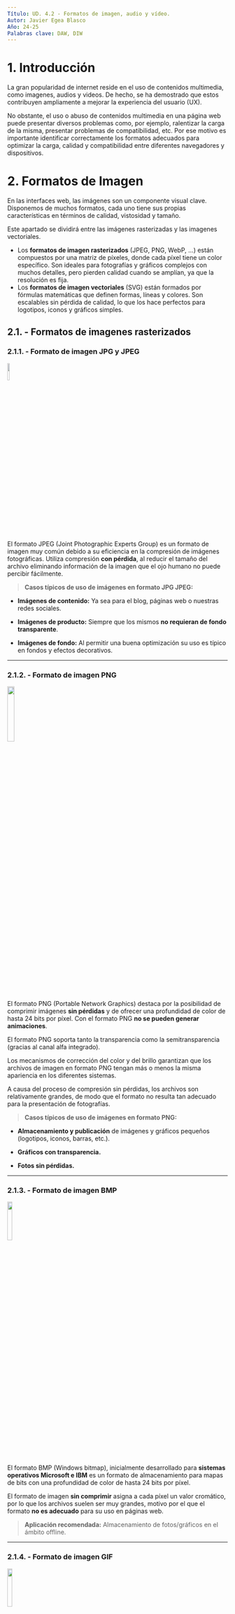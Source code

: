 ```yaml
---
Título: UD. 4.2 - Formatos de imagen, audio y vídeo.
Autor: Javier Egea Blasco
Año: 24-25
Palabras clave: DAW, DIW
---
```


# 1. Introducción
La gran popularidad de internet reside en el uso de contenidos multimedia, como imagenes, audios y videos. De hecho, se ha demostrado que estos contribuyen ampliamente a mejorar la experiencia del usuario (UX).  

No obstante, el uso o abuso de contenidos multimedia en una página web puede presentar diversos problemas como, por ejemplo, ralentizar la carga de la misma, presentar problemas de compatibilidad, etc. Por ese motivo es importante identificar correctamente los formatos adecuados para optimizar la carga, calidad y compatibilidad entre diferentes navegadores y dispositivos.

# 2. Formatos de Imagen
En las interfaces web, las imágenes son un componente visual clave. Disponemos de muchos formatos, cada uno tiene sus propias características en términos de calidad, vistosidad y tamaño.  

Este apartado se dividirá entre las imágenes rasterizadas y las imagenes vectoriales. 
-  Los **formatos de imagen rasterizados** (JPEG, PNG, WebP, ...) están compuestos por una matriz de píxeles, donde cada píxel tiene un color específico. Son ideales para fotografías y gráficos complejos con muchos detalles, pero pierden calidad cuando se amplían, ya que la resolución es fija.  
-  Los **formatos de imagen vectoriales** (SVG) están formados por fórmulas matemáticas que definen formas, líneas y colores. Son escalables sin pérdida de calidad, lo que los hace perfectos para logotipos, iconos y gráficos simples.

## 2.1. - Formatos de imagenes rasterizados
### 2.1.1. - Formato de imagen JPG y JPEG  
<img src="https://upload.wikimedia.org/wikipedia/commons/thumb/c/c3/JPEG_format_logo.svg/250px-JPEG_format_logo.svg.png" width=10%>  

El formato JPEG (Joint Photographic Experts Group) es un formato de imagen muy común debido a su eficiencia en la compresión de imágenes fotográficas. Utiliza compresión **con pérdida**, al reducir el tamaño del archivo eliminando información de la imagen que el ojo humano no puede percibir fácilmente. 
  
>**Casos típicos de uso de imágenes en formato JPG JPEG:**
  
- **Imágenes de contenido:** Ya sea para el blog, páginas web o nuestras redes sociales.

- **Imágenes de producto:** Siempre que los mismos **no requieran de fondo transparente**.

- **Imágenes de fondo:** Al permitir una buena optimización su uso es típico en fondos y efectos decorativos.  
---

### 2.1.2. - Formato de imagen PNG  
<img src="https://cdn.icon-icons.com/icons2/2063/PNG/512/format_extension_png_page_file_icon_124654.png" width=18%>  

El formato PNG (Portable Network Graphics) destaca por la posibilidad de comprimir imágenes **sin pérdidas** y de ofrecer una profundidad de color de hasta 24 bits por píxel. Con el formato PNG **no se pueden generar animaciones**.    

El formato PNG soporta tanto la transparencia como la semitransparencia (gracias al canal alfa integrado).    

Los mecanismos de corrección del color y del brillo garantizan que los archivos de imagen en formato PNG tengan más o menos la misma apariencia en los diferentes sistemas.    

A causa del proceso de compresión sin pérdidas, los archivos son relativamente grandes, de modo que el formato no resulta tan adecuado para la presentación de fotografías.    
  
>**Casos típicos de uso de imágenes en formato PNG:**  
  
- **Almacenamiento y publicación** de imágenes y gráficos pequeños (logotipos, iconos, barras, etc.).
   
- **Gráficos con transparencia.**
   
- **Fotos sin pérdidas.**
---   
### 2.1.3. - Formato de imagen BMP  
<img src="https://cdn.icon-icons.com/icons2/265/PNG/512/BMP_29699.png" width=15%>  
  
El formato BMP (Windows bitmap), inicialmente desarrollado para **sistemas operativos Microsoft e IBM** es un formato de almacenamiento para mapas de bits con una profundidad de color de hasta 24 bits por píxel.  

El formato de imagen **sin comprimir** asigna a cada píxel un valor cromático, por lo que los archivos suelen ser muy grandes, motivo por el que el formato **no es adecuado** para su uso en páginas web.

>**Aplicación recomendada:** Almacenamiento de fotos/gráficos en el ámbito offline. 
---

### 2.1.4. - Formato de imagen GIF  
<img src="https://cdn.icon-icons.com/icons2/265/PNG/512/GIF_29666.png" width=15%>  

El formato GIF (Graphics Interchange Format) es una trama que utiliza la compresión sin pérdidas de calidad para imágenes de hasta 256 colores.  

Por ese motivo, con imágenes con más de 256 colores, la imagen debe adaptarse (reducire la cantidad de colores), lo que produce una consecuente pérdida de calidad.  

Su limitación de 8 bits hace que el tamaño del archivo sea pequeño, lo que le ideal para crear contenidos **de animación** cortos y atractivos.  

A pesar de su limitada calidad de imagen, mucha gente utiliza el GIF porque permite ofrecer un contenido visual más elaborado que una imagen estática.

>**Casos típicos de uso de imágenes en formato GIF:**  
  
- **Animaciones simples.**
   
- **Indicadores de carga.**
   
- **Memes y reacciones.**
---

### 2.1.5. - Formato de imagen HEIF  

El formato HEIF (High Efficiency Image Format) no es ampliamente utilizado en la web, aunque tiene potencial debido a su eficiencia en la compresión de imágenes (mayor calidad y menor tamaño que JPEG).  

HEIF es más común en dispositivos móviles, especialmente en productos de Apple, donde se usa por defecto para capturar fotos.

El formato HEIF aún no ha sido adoptado como un estándar en la web porque presenta una **compatibilidad limitada** con algunos navegadores y sobre todo porque existen **alternativas más populares** como el formato **WebP**.  
  
---   

### 2.1.6 - Formato de imagen WebP  
![alt text](./img/webp.png)  

El formato WEBP es una alternativa relativamente nueva para imágenes en la web y fue desarrollada por Google. Este formato utiliza **una combinación de compresión sin pérdida y con pérdida** para lograr tamaños de archivo más pequeños que los formatos de imagen anteriores.  

El formato WEBP es compatible con transparencia y es compatible con imágenes animadas, lo que lo hace ideal para banners o publicidad en línea.  

Otra característica del formato WEBP es que puede mostrar una imagen progresivamente, lo que puede mejorar significativamente el tiempo de carga de la página web y mejorar la experiencia del usuario.  

Como **principal inconveniente** el formato WEBP no es compatible con todos los navegadores web y plataformas de redes sociales.

---

## 2.2. - Formatos de imagenes vectoriales
### 2.2.1. - Formato SVG
<img src="https://cdn.icon-icons.com/icons2/1098/PNG/512/1485481342-5_78632.png" width=15%>  

El formato SVG (Scalable Vector Graphics) es un formato de imagen vectorial basado en XML que soporta transparencia y animaciones. Esto permite que las imágenes sean escalables sin perder calidad haciendolas ideales para gráficos e iconos de alta calidad en diferentes tamaños y resoluciones.

-  **Casos típicos de uso de imágenes en formato SVG:**  
  
    **Logotipos y marcas.**
   
    **Iconos y elementos gráficos.** (botones, ...)
   
    **Animaciones.** Los SVG permiten animaciones interactivas utilizando CSS o JavaScript.
---
### 2.2.2 - Formato EPS
<img src="https://cdn.icon-icons.com/icons2/265/PNG/512/EPS_29667.png" width=13%>  

El formato EPS (Encapsulated PostScript) se utiliza para guardar ilustraciones o trabajos de diseño gráfico en programas de ilustración como Adobe Illustrator y CorelDraw.  

Utilizado principalmente en gráficos profesionales es útil para crear imágenes de alta calidad. 

Aunque se pueda encontrar, no es muy común en la web y generalmente se convierte a SVG o PNG para su visualización.

---
### 2.2.3 - Formato PDF
<img src="https://cdn.icon-icons.com/icons2/2107/PNG/512/file_type_pdf_icon_130274.png" width=18%>  

El formato PDF (Portable Document Format) es muy familiar como formato de documento, pero también puede utilizarse para guardar imágenes e ilustraciones.  

Un archivo PDF se basa en el mismo lenguaje PostScript que el EPS. Es un vector con compresión sin pérdidas, lo que te permite ampliar una imagen PDF tanto como un desea.

También es la mejor opción para los informes visuales interactivos o las infografías, ya que es indexable y tiene texto que se puede buscar.  

También es posible incluir elementos interactivos en un PDF, por ejemplo, enlaces y botones CTA.

---
## 2.3 - Tabla resumen / comprativa de los 4 formatos de imágenes mas populares.

| Característica         | JPG                                     | PNG                                                         | GIF                      | SVG                                          |
|------------------------|-----------------------------------------|--------------------------------------------------------------|--------------------------|----------------------------------------------|
| **Esquemas de color**   | RGB, escala de grises, CMYK             | RGB, escala de grises, colores indexados                     | Colores indexados         | RGB, nombres de color de SVG                 |
| **Número de colores**   | Hasta 16,7 mill.                        | Hasta 18 trillones                                           | Hasta 256                 | Hasta 16,7 mill.                             |
| **Canales de color**    | Tres                                    | Tres (más un canal alfa)                                     | Uno                      | Tres (más un canal alfa)                     |
| **Profundidad de bits** | 8 bits por canal                        | 1-16 bits por canal                                          | 1-8 bits                 | 8 bits por canal                             |
| **Compresión**          | Alta, con pérdidas                      | Alta, sin pérdidas                                           | Escasa                    | Ninguna                                      |
| **Tamaño de archivos**  | Muy pequeño                             | Pequeño                                                      | Grande                    | Individual                                   |
| **Animaciones**         | No                                      | No                                                           | Sí                        | Sí                                           |
| **Adecuado para**       | Fotos                                   | Imágenes y gráficos de pequeña envergadura (ej: logotipos), fotos sin pérdidas | Animaciones               | Todo tipo de gráficos (logotipos, iconos, diagramas, etc.) |

# 3. - Formatos de Audio
El audio en las interfaces web se utiliza principalmente en contenido multimedia, como videos o podcasts. Los formatos deben ofrecer un equilibrio entre calidad y tamaño de archivo.  
Existen muchos tipos de formatos de audio (mp3, wav, ogg, mp4…). Los que más se utilizan en la web son los formatos mp3 y ogg.

## 3.1 - Formato MP3
<img src="https://upload.wikimedia.org/wikipedia/commons/thumb/e/ea/Mp3.svg/250px-Mp3.svg.png" width=20%>  

El formato MP3 (MPEG 1 Layer 3) fue creado por el Instituto Fraunhofer. Su extraordinario grado de compresión y alta calidad lo ha convertido en el candidato ideal para publicar audios en la web.
  - **Ventajas**: Alta compatibilidad, buena compresión con pérdida aceptable.  
  - **Desventajas**: Calidad limitada en tasas de bits bajas.
  - **Usos**: Música, podcasts, efectos de sonido.  


## 3.2 - Formato OGG
<img src="https://upload.wikimedia.org/wikipedia/commons/thumb/a/a1/Ogg_Logo.svg/250px-Ogg_Logo.svg.png" width=15%>

Desarrollado por la fundación Xiph.org, es libre y de código abierto (a diferencia del formato MP3). 
  - **Ventajas**: Libre de patentes, buena calidad y compresión.
  - **Desventajas**: Menor soporte en algunos navegadores comparado con MP3.
  - **Usos**: Alternativa a MP3 en navegadores que lo soporten.

## 3.3 - Formato WAV
<img src="https://upload.wikimedia.org/wikipedia/commons/thumb/c/cb/AudacityWAV.png/100px-AudacityWAV.png" width=10%>

El formato WAV (WaveForm Audio File) es un archivo que desarrolló originalmente Microsoft para guardar audio.
  - **Ventajas**: Sin pérdida de calidad, alta fidelidad.
  - **Desventajas**: Tamaño de archivo muy grande.
  - **Usos**: Audio de alta calidad, efectos de sonido breves.


# 4. - Formatos de Video
El video es otro recurso de las interfaces web, pero su uso intensivo de datos requiere formatos que ofrezcan buena compresión sin sacrificar demasiada calidad.

## 4.1 - Formato MP4
<img src="https://icons.veryicon.com/png/o/file-type/file-type-icon/mp4-icon-1.png" width=10%>

El formato MP4 es uno de los formatos más utilizados en la actualidad, especialmente cuando se trata de compartir contenido en línea. YouTube, por ejemplo, recomienda cargar archivos en formato .mp4 para obtener la mejor calidad de video.  

Además de los datos de video y audio, también se puede usar para almacenar cosas como subtítulos e imágenes fijas. Por lo general, se combina con H.264 o H.265.  

Los videos que usan el contenedor .MP4 pueden tener tamaños de archivo relativamente pequeños mientras conservan una alta calidad.
  - **Ventajas**: Alta compresión, buena calidad, muy compatible.
  - **Desventajas**: Codificación con pérdida.
  - **Usos**: Videos en streaming, contenido multimedia general.

## 4.2 - Formato WebM
<img src="https://icons.veryicon.com/png/o/file-type/full-file-extension/webm.png" width=10%>

WebM es un formato multimedia abierto y libre desarrollado por Google y orientado para usarse con HTML5. 
  - **Ventajas**: Libre de patentes, buena compresión, compatible con HTML5.
  - **Desventajas**: Menor soporte que MP4 en algunos dispositivos.
  - **Usos**: Videos optimizados para web, streaming.

## 4.3 - Formato OGG
<img src="https://icons.veryicon.com/png/o/file-type/full-file-extension/ogg-11.png" width=10%>

Ogg es un formato contenedor libre y abierto, desarrollado y mantenido por la Fundación Xiph.Org

Ogg está diseñado para proporcionar una difusión de flujo eficiente y manipulación de multimedios digitales de alta calidad.
  - **Ventajas**: Libre de patentes, buena compresión.
  - **Desventajas**: Menor calidad comparada con mp4 o WebM.
  - **Usos**: Alternativa a mp4 o WebM en navegadores compatibles.

# 5 - Tarea:
Preguntas tipo test. 

# 6. - Herramientas para generar contenido multimedia. 

## 6.1 - Herramientas de edición de imagenes gratuitas
![](https://upload.wikimedia.org/wikipedia/commons/thumb/4/45/The_GIMP_icon_-_gnome.svg/120px-The_GIMP_icon_-_gnome.svg.png)  
**GIMP** (GNU Image Manipulation Program) es una de las alternativas más poderosas y completas a Adobe Photoshop. Ofrece herramientas avanzadas de edición y diseño de imágenes.  
- **Características**: Edición de capas, herramientas de selección avanzadas, filtros, soporte para plugins.
---   
![](https://upload.wikimedia.org/wikipedia/commons/thumb/9/94/Krita-logo.svg/160px-Krita-logo.svg.png)  
**Krita** es un programa de código abierto diseñado principalmente para ilustración y arte digital, pero también tiene capacidades de edición de imágenes.
- **Características**: Herramientas avanzadas de pintura digital, soporte para tabletas gráficas, capas, selección y ajuste de color.
---   
![](https://media.inkscape.org/static/images/inkscape-logo.svg)  
**Inkscape** es principalmente **un editor de gráficos vectoriales**, pero también permite trabajar con imágenes rasterizadas.
- **Características**: Creación y edición de gráficos vectoriales, soporte para SVG, herramientas de dibujo y edición.
---
<img src="https://pixlr.com/learn/wp-content/uploads/2021/04/PixlrX-Overview-400x250_tn.jpg" width=15%>  

**Pixlr X** es una herramienta de **edición de imágenes online** que ofrece una interfaz moderna con herramientas básicas y avanzadas para retoques rápidos.
- **Características**: Filtros, herramientas de edición de capas, ajustes de color, herramientas de retoque, soporte IA. Funciones avanzadas limitadas en comparación con software de escritorio gratuito.
---
![](https://upload.wikimedia.org/wikipedia/commons/thumb/7/7b/Darktable_icon.svg/120px-Darktable_icon.svg.png)  

**Darktable** es un software gratuito de edición de imágenes para fotógrafos.
- **Características**: Herramientas avanzadas de corrección de color y exposición.
---   
![](https://upload.wikimedia.org/wikipedia/commons/thumb/2/2e/RawTherapee_logo-text-black.svg/120px-RawTherapee_logo-text-black.svg.png)  
**RawTherapee** está diseñado para la **edición de imágenes RAW** con un enfoque en la corrección de color y el procesamiento de alta calidad.
- **Características**: Procesamiento de imágenes RAW, ajustes de exposición, balance de blancos, corrección de color.
---
![](https://upload.wikimedia.org/wikipedia/commons/thumb/e/e6/Photopea_logo.svg/120px-Photopea_logo.svg.png)  
**Photopea** es una herramienta de edición de imágenes **online** que se asemeja a Adobe Photoshop.  

Está diseñado para trabajar con gráficos rasterizados y vectoriales, y permite la edición de imágenes **online**.
- **Características**:  
   - Soporta múltiples formatos de archivo, incluidos PSD (Photoshop), XCF (GIMP), Sketch, AI, y formatos estándar como PNG, JPEG, SVG.
   - Edición de capas, herramientas de selección avanzadas, ajuste de color, retoque de imágenes, y soporte para máscaras y objetos inteligentes.
   - Herramientas de texto, filtros y efectos visuales.
   - Compatibilidad con gráficos vectoriales y rasterizados, permitiendo trabajar con formas, líneas y trazados.
   - Exportación de archivos en varios formatos comunes de imagen.

## 6.2 - Herramientas de edición de audio gratuitas
 ![](https://upload.wikimedia.org/wikipedia/commons/e/e2/Audacity_Logo_nofilter.svg))  

**Audacity** es una de las herramientas de edición de audio más populares y completas.   
- **Características**: Grabación y edición multipista, efectos de audio, soporte para varios formatos (MP3, WAV, OGG, FLAC), eliminación de ruido.
---
![](https://www.ocenaudio.com/imgs/logo.png)

**Ocenaudio** es una alternativa más ligera y fácil de usar que Audacity, ideal para ediciones rápidas y sencillas.
- **Características**: Edición en tiempo real, soporte para efectos VST, análisis espectral, y soporte para múltiples formatos.
---   
![](https://ardour.org/images/ardour_logo_navbar.png)  
**Ardour** es ideal para la grabación, edición y mezcla de audio multipista, especialmente orientado a músicos y productores.  
- **Características**: Grabación multipista, edición no destructiva, soporte para efectos VST, MIDI, y exportación a múltiples formatos.
---
![](https://users.notam02.no/~kjetism/radium/radium_logo_128x128_colorized.png)

**Radium** es un software de edición y composición de audio principalmente para Mac.  

Tiene una propuesta diferente en cuanto a la organización de su interfaz, lo que puede ser un poco desconcertante al principio. .

Con Radium se puede editar audio manualmente, pero cuenta con pequeñas ayudas para automatizar la velocidad y el tempo y para aplicar efectos y correcciones por su cuenta.

Este editor está enfocado a la edición musical, por lo que cuenta con soporte para plugins VST, AU y LADSPA, además de mezclador modular y secuenciador MIDI.

## 6.3 - Herramientas de edición de video gratuitas
![](https://www.videosoftdev.com/images/video_editor/box.png)  
**VSDC Free Video Editor** es un editor de video gratuito que ofrece una amplia gama de herramientas de edición para proyectos complejos, ideal para quienes buscan una opción robusta pero gratuita.
   - **Características**: Edición no lineal, efectos visuales, corrección de color, soporte para múltiples formatos de video, exportación en alta definición.
---    
<img src="https://upload.wikimedia.org/wikipedia/commons/thumb/9/90/DaVinci_Resolve_17_logo.svg/250px-DaVinci_Resolve_17_logo.svg.png" width=12%>  

**DaVinci Resolve** un editor de video profesional que ofrece herramientas avanzadas para edición, corrección de color, efectos visuales, y postproducción de audio.
   - **Características**: Edición no lineal, corrección de color avanzada, edición multipista, herramientas de postproducción de audio, efectos visuales.
---    
![](https://upload.wikimedia.org/wikipedia/commons/f/fe/Shotcut-logo-64.png)  
**Shotcut** es un editor de video gratuito y de código abierto que ofrece una interfaz fácil de usar y soporte para una amplia gama de formatos de video.
   - **Características**: Soporte para edición de video HD, filtros y efectos de video, línea de tiempo avanzada, soporte para múltiples formatos.
---   
<img src="https://upload.wikimedia.org/wikipedia/commons/1/18/Kdenlive_new_logo.png" width=25%>

**Kdenlive** es un editor de video de código abierto para Linux, aunque también está disponible para Windows y macOS. Es una de las mejores opciones gratuitas para usuarios de Linux.
   - **Características**: Edición multipista, efectos de video y transiciones, soporte para múltiples formatos de video y audio, integración con FFmpeg.
---
## 6.4 - Ejemplos de ediciones de video lineal y no lineales:

<a href="https://www.youtube.com/watch?v=63vqob-MljQ&list=PLuAMrIXhypV6rSk9RAS9hwF8VoMW3OVaE&index=2">Video lineal</a>  
<a href="https://www.youtube.com/watch?v=0P4A1K4lXDo">Video no lineal</a>

# 7 - Tarea:
Realizar breves comentarios sobre las herramientas elegidas. 